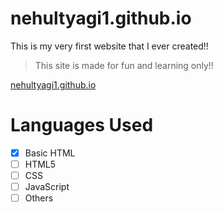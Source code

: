 # nehultyagi1.github.io
This is my very first website that I ever created!!

> This site is made for fun and learning only!!

[nehultyagi1.github.io](nehultyagi1.github.io)

# Languages Used
- [x] Basic HTML
- [ ] HTML5
- [ ] CSS
- [ ] JavaScript
- [ ] Others

